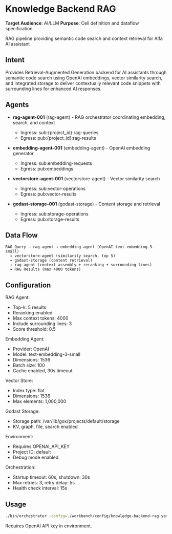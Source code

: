 # Knowledge Backend RAG

**Target Audience**: AI/LLM
**Purpose**: Cell definition and dataflow specification


RAG pipeline providing semantic code search and context retrieval for Alfa AI assistant

## Intent

Provides Retrieval-Augmented Generation backend for AI assistants through semantic code search using OpenAI embeddings, vector similarity search, and integrated storage to deliver contextually relevant code snippets with surrounding lines for enhanced AI responses.

## Agents

- **rag-agent-001** (rag-agent) - RAG orchestrator coordinating embedding, search, and context
  - Ingress: sub:{project_id}:rag-queries
  - Egress: pub:{project_id}:rag-results

- **embedding-agent-001** (embedding-agent) - OpenAI embedding generator
  - Ingress: sub:embedding-requests
  - Egress: pub:embeddings

- **vectorstore-agent-001** (vectorstore-agent) - Vector similarity search
  - Ingress: sub:vector-operations
  - Egress: pub:vector-results

- **godast-storage-001** (godast-storage) - Content storage and retrieval
  - Ingress: sub:storage-operations
  - Egress: pub:storage-results

## Data Flow

```
RAG Query → rag-agent → embedding-agent (OpenAI text-embedding-3-small)
  → vectorstore-agent (similarity search, top 5)
  → godast-storage (content retrieval)
  → rag-agent (context assembly + reranking + surrounding lines)
  → RAG Results (max 4000 tokens)
```

## Configuration

RAG Agent:
- Top-k: 5 results
- Reranking enabled
- Max context tokens: 4000
- Include surrounding lines: 3
- Score threshold: 0.5

Embedding Agent:
- Provider: OpenAI
- Model: text-embedding-3-small
- Dimensions: 1536
- Batch size: 100
- Cache enabled, 30s timeout

Vector Store:
- Index type: flat
- Dimensions: 1536
- Max elements: 1,000,000

Godast Storage:
- Storage path: /var/lib/gox/projects/default/storage
- KV, graph, file, search enabled

Environment:
- Requires OPENAI_API_KEY
- Project ID: default
- Debug mode enabled

Orchestration:
- Startup timeout: 60s, shutdown: 30s
- Max retries: 3, retry delay: 5s
- Health check interval: 15s

## Usage

```bash
./bin/orchestrator -config=./workbench/config/knowledge-backend-rag.yaml
```

Requires OpenAI API key in environment.
